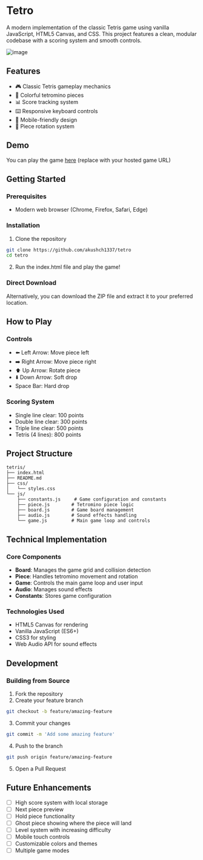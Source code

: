 # Tetro

A modern implementation of the classic Tetris game using vanilla JavaScript, HTML5 Canvas, and CSS. This project features a clean, modular codebase with a scoring system and smooth controls.

![image](https://github.com/user-attachments/assets/0a0caf99-6096-4419-8a2b-79021cbd16c3)

## Features

- 🎮 Classic Tetris gameplay mechanics
- 🎨 Colorful tetromino pieces
- 📊 Score tracking system
- ⌨️ Responsive keyboard controls
- 📱 Mobile-friendly design
- 🔄 Piece rotation system

## Demo

You can play the game [here](#) (replace with your hosted game URL)

## Getting Started

### Prerequisites

- Modern web browser (Chrome, Firefox, Safari, Edge)

### Installation

1. Clone the repository
```bash
git clone https://github.com/akushch1337/tetro
cd tetro
```

2. Run the index.html file and play the game!

### Direct Download
Alternatively, you can download the ZIP file and extract it to your preferred location.

## How to Play

### Controls

- ⬅️ Left Arrow: Move piece left
- ➡️ Right Arrow: Move piece right
- ⬆️ Up Arrow: Rotate piece
- ⬇️ Down Arrow: Soft drop
- Space Bar: Hard drop

### Scoring System

- Single line clear: 100 points
- Double line clear: 300 points
- Triple line clear: 500 points
- Tetris (4 lines): 800 points

## Project Structure

```
tetris/
├── index.html
├── README.md
├── css/
│   └── styles.css
└── js/
    ├── constants.js     # Game configuration and constants
    ├── piece.js        # Tetromino piece logic
    ├── board.js        # Game board management
    ├── audio.js        # Sound effects handling
    └── game.js         # Main game loop and controls
```

## Technical Implementation

### Core Components

- **Board**: Manages the game grid and collision detection
- **Piece**: Handles tetromino movement and rotation
- **Game**: Controls the main game loop and user input
- **Audio**: Manages sound effects
- **Constants**: Stores game configuration

### Technologies Used

- HTML5 Canvas for rendering
- Vanilla JavaScript (ES6+)
- CSS3 for styling
- Web Audio API for sound effects

## Development

### Building from Source

1. Fork the repository
2. Create your feature branch
```bash
git checkout -b feature/amazing-feature
```
3. Commit your changes
```bash
git commit -m 'Add some amazing feature'
```
4. Push to the branch
```bash
git push origin feature/amazing-feature
```
5. Open a Pull Request

## Future Enhancements

- [ ] High score system with local storage
- [ ] Next piece preview
- [ ] Hold piece functionality
- [ ] Ghost piece showing where the piece will land
- [ ] Level system with increasing difficulty
- [ ] Mobile touch controls
- [ ] Customizable colors and themes
- [ ] Multiple game modes

